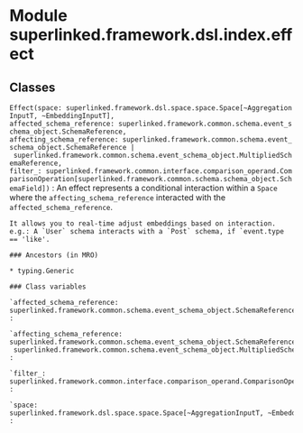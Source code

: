 Module superlinked.framework.dsl.index.effect
=============================================

Classes
-------

`Effect(space: superlinked.framework.dsl.space.space.Space[~AggregationInputT, ~EmbeddingInputT], affected_schema_reference: superlinked.framework.common.schema.event_schema_object.SchemaReference, affecting_schema_reference: superlinked.framework.common.schema.event_schema_object.SchemaReference | superlinked.framework.common.schema.event_schema_object.MultipliedSchemaReference, filter_: superlinked.framework.common.interface.comparison_operand.ComparisonOperation[superlinked.framework.common.schema.schema_object.SchemaField])`
:   An effect represents a conditional interaction within a `Space` where the
    `affecting_schema_reference` interacted with the `affected_schema_reference`.
    
    It allows you to real-time adjust embeddings based on interaction.
    e.g.: A `User` schema interacts with a `Post` schema, if `event.type == 'like'.

    ### Ancestors (in MRO)

    * typing.Generic

    ### Class variables

    `affected_schema_reference: superlinked.framework.common.schema.event_schema_object.SchemaReference`
    :

    `affecting_schema_reference: superlinked.framework.common.schema.event_schema_object.SchemaReference | superlinked.framework.common.schema.event_schema_object.MultipliedSchemaReference`
    :

    `filter_: superlinked.framework.common.interface.comparison_operand.ComparisonOperation[superlinked.framework.common.schema.schema_object.SchemaField]`
    :

    `space: superlinked.framework.dsl.space.space.Space[~AggregationInputT, ~EmbeddingInputT]`
    :